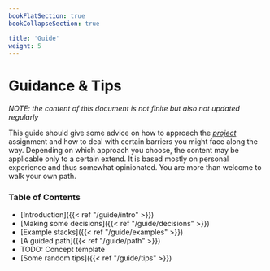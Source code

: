 ```yaml
---
bookFlatSection: true
bookCollapseSection: true

title: 'Guide'
weight: 5
---
```



Guidance & Tips
===============

*NOTE: the content of this document is not finite but also not updated regularly*

This guide should give some advice on how to approach the [*project*](./../assignments/project.md)
assignment and how to deal with certain barriers you might face along the way.
Depending on which approach you choose, the content may be applicable only to a certain extend. It
is based mostly on personal experience and thus somewhat opinionated. You are more than welcome to
walk your own path.


### Table of Contents

* [Introduction]({{< ref "/guide/intro" >}})
* [Making some decisions]({{< ref "/guide/decisions" >}})
* [Example stacks]({{< ref "/guide/examples" >}})
* [A guided path]({{< ref "/guide/path" >}})
* TODO: Concept template
* [Some random tips]({{< ref "/guide/tips" >}})
